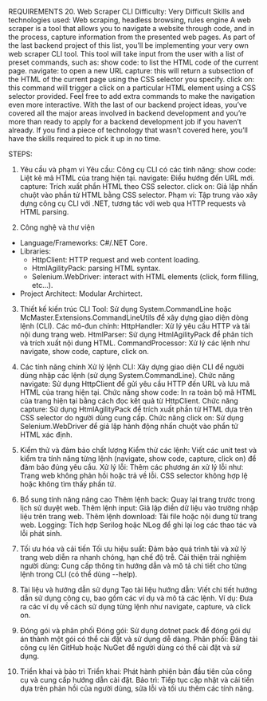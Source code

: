 ﻿REQUIREMENTS
20. Web Scraper CLI
Difficulty: Very Difficult
Skills and technologies used: Web scraping, headless browsing, rules engine
A web scraper is a tool that allows you to navigate a website through code, and in the process, capture information from the presented web pages.
As part of the last backend project of this list, you’ll be implementing your very own web scraper CLI tool. This tool will take input from the user with a list of preset commands, such as:
show code: to list the HTML code of the current page.
navigate: to open a new URL
capture: this will return a subsection of the HTML of the current page using the CSS selector you specify.
click on: this command will trigger a click on a particular HTML element using a CSS selector provided.
Feel free to add extra commands to make the navigation even more interactive.
With the last of our backend project ideas, you’ve covered all the major areas involved in backend development and you’re more than ready to apply for a backend development job if you haven’t already.
If you find a piece of technology that wasn’t covered here, you’ll have the skills required to pick it up in no time.

STEPS:
1. Yêu cầu và phạm vi
Yêu cầu: Công cụ CLI có các tính năng:
show code: Liệt kê mã HTML của trang hiện tại.
navigate: Điều hướng đến URL mới.
capture: Trích xuất phần HTML theo CSS selector.
click on: Giả lập nhấn chuột vào phần tử HTML bằng CSS selector.
Phạm vi: Tập trung vào xây dựng công cụ CLI với .NET, tương tác với web qua HTTP requests và HTML parsing.

2. Công nghệ và thư viện
- Language/Frameworks: C#/.NET Core.
- Libraries:
	+ HttpClient: HTTP request and web content loading.
	+ HtmlAgilityPack: parsing HTML syntax.
	+ Selenium.WebDriver: interact with HTML elements (click, form filling, etc...).
- Project Architect: Modular Archirtect.

3. Thiết kế kiến trúc
CLI Tool: Sử dụng System.CommandLine hoặc McMaster.Extensions.CommandLineUtils để xây dựng giao diện dòng lệnh (CLI).
Các mô-đun chính:
HttpHandler: Xử lý yêu cầu HTTP và tải nội dung trang web.
HtmlParser: Sử dụng HtmlAgilityPack để phân tích và trích xuất nội dung HTML.
CommandProcessor: Xử lý các lệnh như navigate, show code, capture, click on.

4. Các tính năng chính
Xử lý lệnh CLI: Xây dựng giao diện CLI để người dùng nhập các lệnh (sử dụng System.CommandLine).
Chức năng navigate: Sử dụng HttpClient để gửi yêu cầu HTTP đến URL và lưu mã HTML của trang hiện tại.
Chức năng show code: In ra toàn bộ mã HTML của trang hiện tại bằng cách đọc kết quả từ HttpClient.
Chức năng capture: Sử dụng HtmlAgilityPack để trích xuất phần tử HTML dựa trên CSS selector do người dùng cung cấp.
Chức năng click on: Sử dụng Selenium.WebDriver để giả lập hành động nhấn chuột vào phần tử HTML xác định.

5. Kiểm thử và đảm bảo chất lượng
Kiểm thử các lệnh: Viết các unit test và kiểm tra tính năng từng lệnh (navigate, show code, capture, click on) để đảm bảo đúng yêu cầu.
Xử lý lỗi: Thêm các phương án xử lý lỗi như:
Trang web không phản hồi hoặc trả về lỗi.
CSS selector không hợp lệ hoặc không tìm thấy phần tử.

6. Bổ sung tính năng nâng cao
Thêm lệnh back: Quay lại trang trước trong lịch sử duyệt web.
Thêm lệnh input: Giả lập điền dữ liệu vào trường nhập liệu trên trang web.
Thêm lệnh download: Tải file hoặc nội dung từ trang web.
Logging: Tích hợp Serilog hoặc NLog để ghi lại log các thao tác và lỗi phát sinh.

7. Tối ưu hóa và cải tiến
Tối ưu hiệu suất: Đảm bảo quá trình tải và xử lý trang web diễn ra nhanh chóng, hạn chế độ trễ.
Cải thiện trải nghiệm người dùng: Cung cấp thông tin hướng dẫn và mô tả chi tiết cho từng lệnh trong CLI (có thể dùng --help).

8. Tài liệu và hướng dẫn sử dụng
Tạo tài liệu hướng dẫn: Viết chi tiết hướng dẫn sử dụng công cụ, bao gồm các ví dụ và mô tả các lệnh.
Ví dụ: Đưa ra các ví dụ về cách sử dụng từng lệnh như navigate, capture, và click on.

9. Đóng gói và phân phối
Đóng gói: Sử dụng dotnet pack để đóng gói dự án thành một gói có thể cài đặt và sử dụng dễ dàng.
Phân phối: Đăng tải công cụ lên GitHub hoặc NuGet để người dùng có thể cài đặt và sử dụng.

10. Triển khai và bảo trì
Triển khai: Phát hành phiên bản đầu tiên của công cụ và cung cấp hướng dẫn cài đặt.
Bảo trì: Tiếp tục cập nhật và cải tiến dựa trên phản hồi của người dùng, sửa lỗi và tối ưu thêm các tính năng.